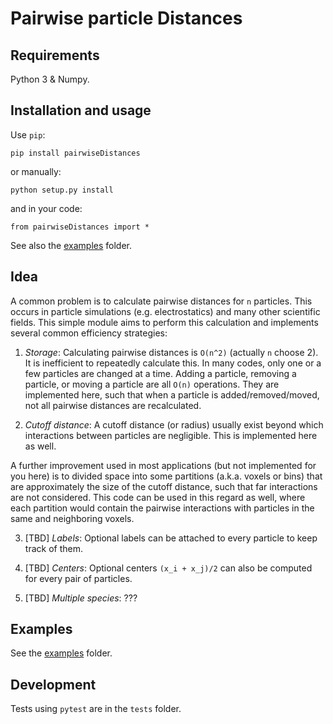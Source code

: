# Pairwise particle Distances

## Requirements

Python 3 & Numpy.

## Installation and usage

Use `pip`:
```
pip install pairwiseDistances
```
or manually:
```
python setup.py install
```
and in your code:
```
from pairwiseDistances import *
```
See also the [examples](examples) folder.

## Idea

A common problem is to calculate pairwise distances for `n` particles. This occurs in particle simulations (e.g. electrostatics) and many other scientific fields. This simple module aims to perform this calculation and implements several common efficiency strategies:

1. *Storage*: Calculating pairwise distances is `O(n^2)` (actually `n` choose 2). It is inefficient to repeatedly calculate this. In many codes, only one or a few particles are changed at a time. Adding a particle, removing a particle, or moving a particle are all `O(n)` operations. They are implemented here, such that when a particle is added/removed/moved, not all pairwise distances are recalculated.

2. *Cutoff distance*: A cutoff distance (or radius) usually exist beyond which interactions between particles are negligible. This is implemented here as well.

A further improvement used in most applications (but not implemented for you here) is to divided space into some partitions (a.k.a. voxels or bins) that are approximately the size of the cutoff distance, such that far interactions are not considered. This code can be used in this regard as well, where each partition would contain the pairwise interactions with particles in the same and neighboring voxels.

3. [TBD] *Labels*: Optional labels can be attached to every particle to keep track of them.

4. [TBD] *Centers*: Optional centers `(x_i + x_j)/2` can also be computed for every pair of particles.

5. [TBD] *Multiple species*: ???

## Examples

See the [examples](examples) folder.

## Development

Tests using `pytest` are in the `tests` folder.

